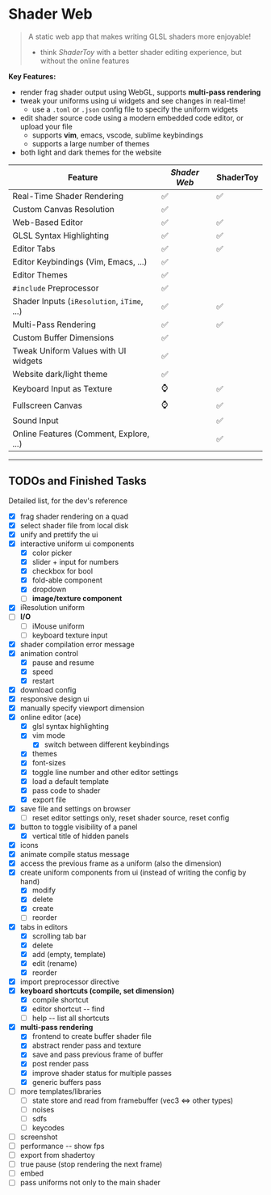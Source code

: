 # Shader Web

> A static web app that makes writing GLSL shaders more enjoyable!
> - think _ShaderToy_ with a better shader editing experience, but without the online features

**Key Features:**

- render frag shader output using WebGL, supports **multi-pass rendering**
- tweak your uniforms using ui widgets and see changes in real-time!
  - use a `.toml` or `.json` config file to specify the uniform widgets 
- edit shader source code using a modern embedded code editor, or upload your file
  - supports **vim**, emacs, vscode, sublime keybindings
  - supports a large number of themes
- both light and dark themes for the website

| Feature                                     | ***Shader Web*** | ShaderToy |
| ------------------------------------------- | ---------------- | --------- |
| Real-Time Shader Rendering                  | ✅                | ✅         |
| Custom Canvas Resolution                    | ✅                |           |
| Web-Based Editor                            | ✅                | ✅         |
| GLSL Syntax Highlighting                    | ✅                | ✅         |
| Editor Tabs                                 | ✅                | ✅         |
| Editor Keybindings (Vim, Emacs, ...)        | ✅                |           |
| Editor Themes                               | ✅                |           |
| `#include` Preprocessor                     | ✅                |           |
| Shader Inputs (`iResolution`, `iTime`, ...) | ✅                | ✅         |
| Multi-Pass Rendering                        | ✅                | ✅         |
| Custom Buffer Dimensions                    | ✅                |           |
| Tweak Uniform Values with UI widgets        | ✅                |           |
| Website dark/light theme                    | ✅                |           |
| Keyboard Input as Texture                   | ⌚                | ✅         |
| Fullscreen Canvas                           | ⌚                | ✅         |
| Sound Input                                 |                  | ✅         |
| Online Features (Comment, Explore, ...)     |                  | ✅         |


---

## TODOs and Finished Tasks 

Detailed list, for the dev's reference

- [x] frag shader rendering on a quad
- [x] select shader file from local disk
- [x] unify and prettify the ui
- [x] interactive uniform ui components
  - [x] color picker
  - [x] slider + input for numbers
  - [x] checkbox for bool
  - [x] fold-able component
  - [x] dropdown
  - [ ] **image/texture component**
- [x] iResolution uniform
- [ ] **I/O**
  - [ ] iMouse uniform
  - [ ] keyboard texture input
- [x] shader compilation error message
- [x] animation control
  - [x] pause and resume
  - [x] speed
  - [x] restart
- [x] download config
- [x] responsive design ui
- [x] manually specify viewport dimension
- [x] online editor (ace)
  - [x] glsl syntax highlighting
  - [x] vim mode
    - [x] switch between different keybindings
  - [x] themes
  - [x] font-sizes
  - [x] toggle line number and other editor settings
  - [x] load a default template
  - [x] pass code to shader
  - [x] export file
- [x] save file and settings on browser
  - [ ] reset editor settings only, reset shader source, reset config
- [x] button to toggle visibility of a panel
  - [x] vertical title of hidden panels
- [x] icons
- [x] animate compile status message
- [x] access the previous frame as a uniform (also the dimension)
- [x] create uniform components from ui (instead of writing the config by hand)
  - [x] modify
  - [x] delete
  - [x] create
  - [ ] reorder
- [x] tabs in editors
  - [x] scrolling tab bar
  - [x] delete
  - [x] add (empty, template)
  - [x] edit (rename)
  - [x] reorder
- [x] import preprocessor directive
- [x] **keyboard shortcuts (compile, set dimension)**
  - [x] compile shortcut
  - [x] editor shortcut -- find
  - [ ] help -- list all shortcuts
- [x] **multi-pass rendering** 
  - [x] frontend to create buffer shader file
  - [x] abstract render pass and texture
  - [x] save and pass previous frame of buffer
  - [x] post render pass
  - [x] improve shader status for multiple passes
  - [x] generic buffers pass
- [ ] more templates/libraries
  - [ ] state store and read from framebuffer (vec3 <=> other types)
  - [ ] noises 
  - [ ] sdfs 
  - [ ] keycodes
- [ ] screenshot
- [ ] performance -- show fps
- [ ] export from shadertoy
- [ ] true pause (stop rendering the next frame)
- [ ] embed
- [ ] pass uniforms not only to the main shader
